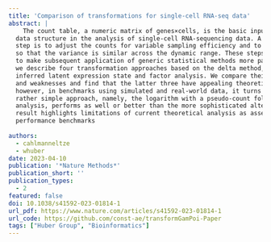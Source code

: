 ```yaml
---
title: 'Comparison of transformations for single-cell RNA-seq data'
abstract: |
    The count table, a numeric matrix of genes×cells, is the basic input
  data structure in the analysis of single-cell RNA-sequencing data. A common preprocessing
  step is to adjust the counts for variable sampling efficiency and to transform them
  so that the variance is similar across the dynamic range. These steps are intended
  to make subsequent application of generic statistical methods more palatable. Here,
  we describe four transformation approaches based on the delta method, model residuals,
  inferred latent expression state and factor analysis. We compare their strengths
  and weaknesses and find that the latter three have appealing theoretical properties;
  however, in benchmarks using simulated and real-world data, it turns out that a
  rather simple approach, namely, the logarithm with a pseudo-count followed by principal-component
  analysis, performs as well or better than the more sophisticated alternatives. This
  result highlights limitations of current theoretical analysis as assessed by bottom-line
  performance benchmarks
  
authors:
  - cahlmanneltze
  - whuber
date: 2023-04-10
publication: '*Nature Methods*'
publication_short: ''
publication_types: 
  - 2
featured: false
doi: 10.1038/s41592-023-01814-1
url_pdf: https://www.nature.com/articles/s41592-023-01814-1
url_code: https://github.com/const-ae/transformGamPoi-Paper
tags: ["Huber Group", "Bioinformatics"]
---
```


